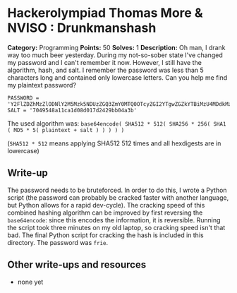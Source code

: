 # Hackerolympiad Thomas More & NVISO : Drunkmanshash

**Category:** Programming
**Points:** 50
**Solves:** 1
**Description:** Oh man, I drank way too much beer yesterday. During my not-so-sober state I've changed my password and I can't remember it now. However, I still have the algorithm, hash, and salt. I remember the password was less than 5 characters long and contained only lowercase letters. Can you help me find my plaintext password?

```
PASSWORD = 'Y2FlZDZhMzZlODNlY2M5Mzk5NDUzZGQ3ZmY0MTQ0OTcyZGI2YTgwZGZkYTBiMzU4MDdkMzUyYTNmN2JhMzc5ZDMxMmRjNDU4MDZiMjZmMzA1NzA1MzdlMjA1ZDAzNDc4MmE1M2FmOTNiMTk1ZWU2ODcwOTJhN2JiNTIzMzYwODE='
SALT = '7049548a11ca1d08d017d2429bb04a3b'
```

The used algorithm was: `base64encode( SHA512 * 512( SHA256 * 256( SHA1 ( MD5 * 5( plaintext + salt ) ) ) ) )`

(`SHA512 * 512` means applying SHA512 512 times and all hexdigests are in lowercase)

## Write-up

The password needs to be bruteforced. In order to do this, I wrote a Python script (the password can probably be cracked faster with another language, but Python allows for a rapid dev-cycle).
The cracking speed of this combined hashing algorithm can be improved by first reversing the `base64encode`: since this encodes the information, it is reversible. Running the script took three minutes on my old laptop, so cracking speed isn't that bad. The final Python script for cracking the hash is included in this directory. The password was `frie`.

## Other write-ups and resources

* none yet
